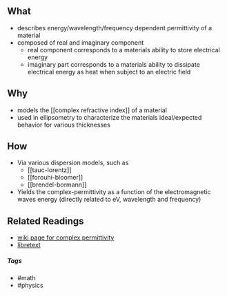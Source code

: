 
## What
- describes energy/wavelength/frequency dependent permittivity of a material
- composed of real and imaginary component
	- real component corresponds to a materials ability to store electrical energy 
	- imaginary part corresponds to a materials ability to dissipate electrical energy as heat when subject to an electric field

## Why
- models the [[complex refractive index]] of a material
- used in ellipsometry to characterize the materials ideal/expected behavior for various thicknesses
## How
- Via various dispersion models, such as 
	- [[tauc-lorentz]]
	- [[forouhi-bloomer]]
	- [[brendel-bormann]]
- Yields the complex-permittivity as a function of the electromagnetic waves energy (directly related to eV, wavelength and frequency)

## Related Readings
- [wiki page for complex permittivity](https://en.wikipedia.org/wiki/Tauc%E2%80%93Lorentz_model)
- [libretext](https://phys.libretexts.org/Bookshelves/Electricity_and_Magnetism/Electromagnetics_II_(Ellingson)/03%3A_Wave_Propagation_in_General_Media/3.04%3A_Complex_Permittivity)

##### Tags
- #math
- #physics

